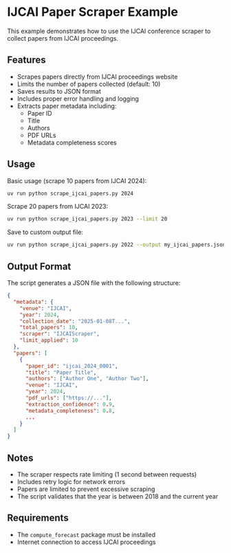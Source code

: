 # IJCAI Paper Scraper Example

This example demonstrates how to use the IJCAI conference scraper to collect papers from IJCAI proceedings.

## Features

- Scrapes papers directly from IJCAI proceedings website
- Limits the number of papers collected (default: 10)
- Saves results to JSON format
- Includes proper error handling and logging
- Extracts paper metadata including:
  - Paper ID
  - Title
  - Authors
  - PDF URLs
  - Metadata completeness scores

## Usage

Basic usage (scrape 10 papers from IJCAI 2024):
```bash
uv run python scrape_ijcai_papers.py 2024
```

Scrape 20 papers from IJCAI 2023:
```bash
uv run python scrape_ijcai_papers.py 2023 --limit 20
```

Save to custom output file:
```bash
uv run python scrape_ijcai_papers.py 2022 --output my_ijcai_papers.json
```

## Output Format

The script generates a JSON file with the following structure:

```json
{
  "metadata": {
    "venue": "IJCAI",
    "year": 2024,
    "collection_date": "2025-01-08T...",
    "total_papers": 10,
    "scraper": "IJCAIScraper",
    "limit_applied": 10
  },
  "papers": [
    {
      "paper_id": "ijcai_2024_0001",
      "title": "Paper Title",
      "authors": ["Author One", "Author Two"],
      "venue": "IJCAI",
      "year": 2024,
      "pdf_urls": ["https://..."],
      "extraction_confidence": 0.9,
      "metadata_completeness": 0.8,
      ...
    }
  ]
}
```

## Notes

- The scraper respects rate limiting (1 second between requests)
- Includes retry logic for network errors
- Papers are limited to prevent excessive scraping
- The script validates that the year is between 2018 and the current year

## Requirements

- The `compute_forecast` package must be installed
- Internet connection to access IJCAI proceedings
